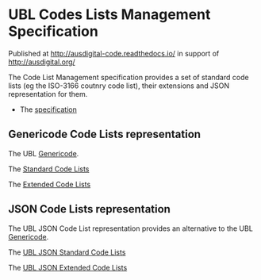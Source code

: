 # UBL Codes Lists Management Specification

Published at http://ausdigital-code.readthedocs.io/ in support of http://ausdigital.org/

The Code List Management specification provides a set of standard code lists (eg the ISO-3166 coutnry code list), their extensions and JSON representation for them.

* The [specification](/docs/index.md)


## Genericode Code Lists representation

The UBL [Genericode](https://docs.oasis-open.org/codelist/cs-genericode-1.0/doc/oasis-code-list-representation-genericode.html). 

The [Standard Code Lists](https://github.com/ausdigital/ausdigital-code/blob/ubl-xml/master/codes/standard)

The [Extended Code Lists](https://github.com/ausdigital/ausdigital-code/blob/ubl-xml/master/codes/extended)


## JSON Code Lists representation

The UBL JSON Code List representation provides an alternative to the UBL [Genericode](https://docs.oasis-open.org/codelist/cs-genericode-1.0/doc/oasis-code-list-representation-genericode.html).

The [UBL JSON Standard Code Lists](https://github.com/ausdigital/ausdigital-code/tree/master/ubl-json/codes/standard)

The [UBL JSON Extended Code Lists](https://github.com/ausdigital/ausdigital-code/tree/master/ubl-json/codes/extended)
